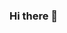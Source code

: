 ### Hi there 👋

<!--
**Itahand/Itahand** is a ✨ _special_ ✨ repository because its `README.md` (this file) appears on your GitHub profile.

Here are some ideas to get you started:

- 🔭 I’m currently working on ... FEC
- 🌱 I’m currently learning ... Gun.js
- 👯 I’m looking to collaborate on ... Cardano
- 🤔 I’m looking for help with ... Haskell
- 💬 Ask me about ... Blockchain Technology
- 📫 How to reach me: ... Itahand.naizir@gmail.com
- 😄 Pronouns: ...
- ⚡ Fun fact: ... 
-->
